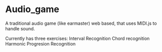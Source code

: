 # Audio_game
A traditional audio game (like earmaster) web based, that uses MIDI.js to handle sound.

Currently has three exercises:
    Interval Recognition
    Chord recognition
    Harmonic Progresion Recognition
